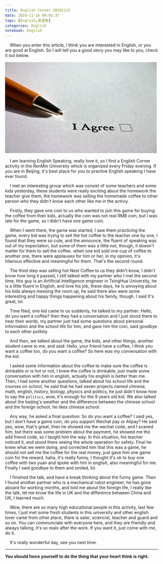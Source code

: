 ```yaml
---
title: English Corner 20191115
date: 2019-11-16 09:02:37
tags: [English,英语角]
categories: English
notebook: English
---
```


&nbsp;&nbsp;&nbsp;&nbsp;When you enter this article, I think you are interested in English, or you are good at English. So I will tell you a good story you may like to you, check it out below.

<img src="英语角-20191115/english_corner.jpeg" width="500" height="300"/>

<!-- more -->

&nbsp;&nbsp;&nbsp;&nbsp;I am learning English Speaking, really love it, so I find a English Corner activity in the RenMin University whick is organized every Friday evening. If you are in Beijing, it's best place for you to practive English speaking I have ever found.

&nbsp;&nbsp;&nbsp;&nbsp;I met an interesting group which was consist of some teachers and some kids yesterday, these students were really exciting about the homework the teacher give them, the homework was selling the homemade coffee to other person who they didn't know each other like me in the activiy.

&nbsp;&nbsp;&nbsp;&nbsp;Firstly, they gave one coin to us who wanted to join this game for buying the coffee from their kids, actually the coin was not real RMB coin, but I was late for the game, so I didn't have one game coin.

&nbsp;&nbsp;&nbsp;&nbsp;When I went there, the game was started, I saw them practicing the game, every kid was trying to sell the hot coffee to the teacher one by one, I found that they were so cute, and the announce, the fluent of speaking was out of my expectation, but some of them was a little not, though, it doesn't matter for them to sell the coffee. when one kid sold one cup of coffee to another one, there were applauses for him or her, in my opinion, it's hilarious effective and meaningful for them. That's the second round.

&nbsp;&nbsp;&nbsp;&nbsp;The third step was selling hot Nest Coffee to us they didn't know, I didn't know how long it passed, I still talked with my partner who I met the second time, this guy is an Artificial Intelligence engineer in TsingHua University, he is a little fluent in English, and love his job, these days, he is annoying about his kids always messing the room up, he said there also were some interesting and happy things happening about his family, though. I said It's great, lol.

&nbsp;&nbsp;&nbsp;&nbsp;Time flied, one kid came to us suddenly, he talked to my partner: Hello, do you want a coffee? then they had a conversation and I just stood there to hear their words, my partner just had some questions about personal information and the school life for him, and gave him the coin, said goodbye to each other politely.

&nbsp;&nbsp;&nbsp;&nbsp;And then, we talked about the game, the kids, and other things, another student came to me, and said: Hello, your friend have a coffee, I think you want a coffee too, do you want a coffee? So here was my conversation with the kid.

&nbsp;&nbsp;&nbsp;&nbsp;I asked some information about the coffee to make sure the coffee is drinkable or is hot or not, I knew the coffee is drinkable, just made some conversation with him in english, actually his english is better than me. Then, I had some another questions, talked about his school life and the courses on school, he said that he had seven projects named chinese, math, english, history, biology, physics and politics, he just didn't know how to say the `politics`, wow, it's enough for the 9 years old kid. We also talked about the beijing's weather and the difference between the chinese school and the foreign school, he likes chinese school.

&nbsp;&nbsp;&nbsp;&nbsp;Any way, he asked a final question: So do you want a coffee? I said yes, but I don't have a game coin, do you support Wechat pay or Alipay? He said yes, wow, that's great, then he showed me the wechat code, and I scaned him, but there was some problem about the payment, he showed me the add friend code, so I taught him the way. In this situation, his teacher noticed it, and stood there seeing the whole operation for safety. Final he knew what we were doing, and corrected him that this was a game, he should not sell me the coffee for the real money, just gave him one game coin for the reward. haha, it's really funny, I thought it's ok to buy one coffee with two yuan and spoke with him in english, also meaningful for me. Finally I said goodbye to them and smiled, lol.

&nbsp;&nbsp;&nbsp;&nbsp;I finished the talk, and have a break thinking about the funny game. Then I found another partner who is a mechanical robot engineer, he has gone aboard for working months, and told me about the foreign life, I really like the talk, let me know the life in UK and the difference between China and UK, I learned much.

&nbsp;&nbsp;&nbsp;&nbsp;Wow, there are so many high educational people in this activity, last few times, I just met some fresh students in this university and other english lover came from other place, there is saler, sciencist, teacher and guard and so on. You can communciate with everyone here, and they are friendly and always talking, it's so realx after the work. If you want it, just come with me, do it.

&nbsp;&nbsp;&nbsp;&nbsp;It's really wonderful day, see you next time.

- - -
<b>You should force yourself to do the thing that your heart think is right.</b>